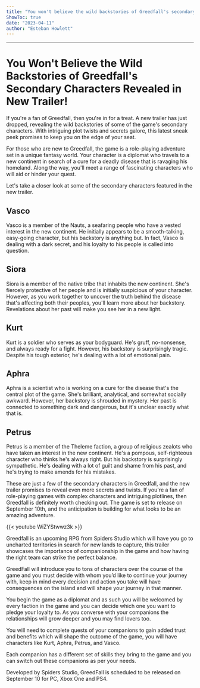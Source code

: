 ```yaml
---
title: "You won't believe the wild backstories of Greedfall's secondary characters revealed in new trailer!"
ShowToc: true 
date: "2023-04-11"
author: "Esteban Howlett"
---
```

*****
# You Won't Believe the Wild Backstories of Greedfall's Secondary Characters Revealed in New Trailer!

If you're a fan of Greedfall, then you're in for a treat. A new trailer has just dropped, revealing the wild backstories of some of the game's secondary characters. With intriguing plot twists and secrets galore, this latest sneak peek promises to keep you on the edge of your seat.

For those who are new to Greedfall, the game is a role-playing adventure set in a unique fantasy world. Your character is a diplomat who travels to a new continent in search of a cure for a deadly disease that is ravaging his homeland. Along the way, you'll meet a range of fascinating characters who will aid or hinder your quest.

Let's take a closer look at some of the secondary characters featured in the new trailer.

## Vasco

Vasco is a member of the Nauts, a seafaring people who have a vested interest in the new continent. He initially appears to be a smooth-talking, easy-going character, but his backstory is anything but. In fact, Vasco is dealing with a dark secret, and his loyalty to his people is called into question.

## Siora

Siora is a member of the native tribe that inhabits the new continent. She's fiercely protective of her people and is initially suspicious of your character. However, as you work together to uncover the truth behind the disease that's affecting both their peoples, you'll learn more about her backstory. Revelations about her past will make you see her in a new light.

## Kurt

Kurt is a soldier who serves as your bodyguard. He's gruff, no-nonsense, and always ready for a fight. However, his backstory is surprisingly tragic. Despite his tough exterior, he's dealing with a lot of emotional pain.

## Aphra

Aphra is a scientist who is working on a cure for the disease that's the central plot of the game. She's brilliant, analytical, and somewhat socially awkward. However, her backstory is shrouded in mystery. Her past is connected to something dark and dangerous, but it's unclear exactly what that is.

## Petrus

Petrus is a member of the Theleme faction, a group of religious zealots who have taken an interest in the new continent. He's a pompous, self-righteous character who thinks he's always right. But his backstory is surprisingly sympathetic. He's dealing with a lot of guilt and shame from his past, and he's trying to make amends for his mistakes.

These are just a few of the secondary characters in Greedfall, and the new trailer promises to reveal even more secrets and twists. If you're a fan of role-playing games with complex characters and intriguing plotlines, then Greedfall is definitely worth checking out. The game is set to release on September 10th, and the anticipation is building for what looks to be an amazing adventure.

{{< youtube WiZYStwwz3k >}} 



Greedfall is an upcoming RPG from Spiders Studio which will have you go to uncharted territories in search for new lands to capture, this trailer showcases the importance of companionship in the game and how having the right team can strike the perfect balance.
 
GreedFall will introduce you to tons of characters over the course of the game and you must decide with whom you’d like to continue your journey with, keep in mind every decision and action you take will have consequences on the island and will shape your journey in that manner.
 
You begin the game as a diplomat and as such you will be welcomed by every faction in the game and you can decide which one you want to pledge your loyalty to. As you converse with your companions the relationships will grow deeper and you may find lovers too.
 
You will need to complete quests of your companions to gain added trust and benefits which will shape the outcome of the game, you will have characters like Kurt, Aphra, Petrus, and Vasco.
 
Each companion has a different set of skills they bring to the game and you can switch out these companions as per your needs.
 
Developed by Spiders Studio, GreedFall is scheduled to be released on September 10 for PC, Xbox One and PS4.




